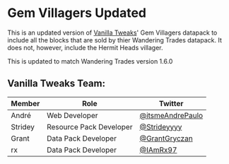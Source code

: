 # Gem Villagers Updated

This is an updated version of [Vanilla Tweaks](https://vanillatweaks.net/)' Gem Villagers datapack to include all the blocks that are sold by thier Wandering Trades datapack. It does not, however, include the Hermit Heads villager. 

This is updated to match Wandering Trades version 1.6.0 
## Vanilla Tweaks  Team:

| Member | Role | Twitter |
|---|---|---|
| André | Web Developer | [@itsmeAndrePaulo](https://twitter.com/itsmeAndrePaulo) 
| Stridey | Resource Pack Developer | [@Strideyyyy](https://twitter.com/Strideyyyy) 
| Grant | Data Pack Developer | [@GrantGryczan](https://twitter.com/GrantGryczan) 
| rx | Data Pack Developer | [@IAmRx97](https://twitter.com/IAmRx97) 
